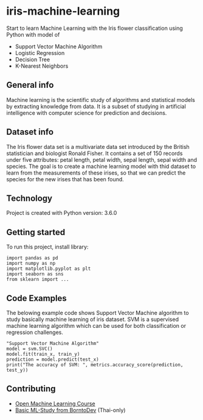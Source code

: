 # iris-machine-learning
Start to learn Machine Learning with the Iris flower classification using Python with model of 
* Support Vector Machine Algorithm
* Logistic Regression
* Decision Tree
* K-Nearest Neighbors
## General info
Machine learning is the scientific study of algorithms and statistical models by extracting knowledge from data. It is a subset of studying in artificial intelligence with computer science for prediction and decisions.
## Dataset info
The Iris flower data set is a multivariate data set introduced by the British statistician and biologist Ronald Fisher.
It contains a set of 150 records under five attributes: petal length, petal width, sepal length, sepal width and species. 
The goal is to create a machine learning model with thid dataset to learn from the measurements of these irises, so that we can predict the species for the new irises that has been found.
## Technology
Project is created with Python version: 3.6.0
## Getting started
To run this project, install library:
``` 
import pandas as pd
import numpy as np
import matplotlib.pyplot as plt
import seaborn as sns
from sklearn import ...

```
## Code Examples
The belowing example code shows Support Vector Machine algorithm to study basically machine learning of iris dataset. SVM is a supervised machine learning algorithm which can be used for both classification or regression challenges. 
```
"Support Vector Machine Algorithm"
model = svm.SVC()
model.fit(train_x, train_y)
prediction = model.predict(test_x)
print("The accuracy of SVM: ", metrics.accuracy_score(prediction, test_y))

```
## Contributing
* [Open Machine Learning Course](https://github.com/Yorko/mlcourse.ai)
* [Basic ML-Study from BorntoDev](http://www.youtube.com/watch?v=https://youtube.com/watch?v=lA5MHygnFcg) (Thai-only)
